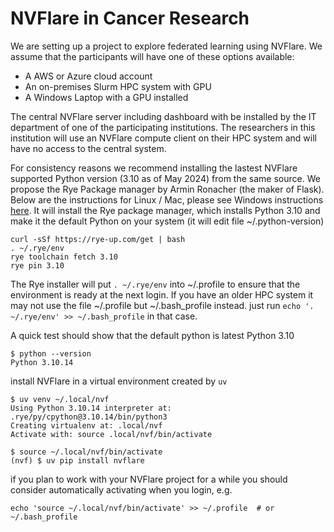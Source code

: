 # NVFlare in Cancer Research 

We are setting up a project to explore federated learning using NVFlare. We assume that the participants will have one of these options available: 

- A AWS or Azure cloud account
- An on-premises Slurm HPC system with GPU 
- A Windows Laptop with a GPU installed 

The central NVFlare server including dashboard with be installed by the IT department of one of the participating institutions. The researchers in this institution will use an NVFlare compute client on their HPC system and will have no access to the central system. 

For consistency reasons we recommend installing the lastest NVFlare supported Python version (3.10 as of May 2024) from the same source. We propose the Rye Package manager by Armin Ronacher (the maker of Flask). Below are the instructions for Linux / Mac, please see Windows instructions [here](https://rye-up.com/). It will install the Rye package manager, which installs Python 3.10 and make it the default Python on your system (it will edit file ~/.python-version)

```
curl -sSf https://rye-up.com/get | bash
. ~/.rye/env
rye toolchain fetch 3.10
rye pin 3.10
```

The Rye installer will put `. ~/.rye/env` into ~/.profile to ensure that the environment is ready at the next login. If you have an older HPC system it may not use the file ~/.profile but ~/.bash_profile instead. just run `echo '. ~/.rye/env' >> ~/.bash_profile` in that case. 

A quick test should show that the default python is latest Python 3.10

```
$ python --version
Python 3.10.14
```

install NVFlare in a virtual environment created by `uv` 

```
$ uv venv ~/.local/nvf
Using Python 3.10.14 interpreter at: .rye/py/cpython@3.10.14/bin/python3
Creating virtualenv at: .local/nvf
Activate with: source .local/nvf/bin/activate

$ source ~/.local/nvf/bin/activate
(nvf) $ uv pip install nvflare
```

if you plan to work with your NVFlare project for a while you should consider automatically activating when you login, e.g. 

```
echo 'source ~/.local/nvf/bin/activate' >> ~/.profile  # or ~/.bash_profile
```







